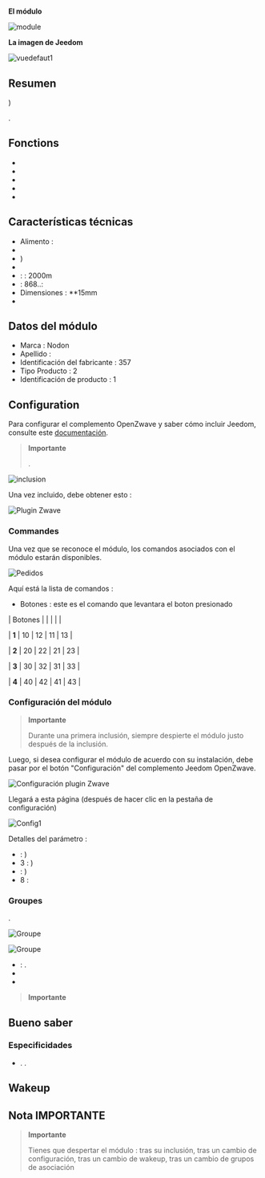 # 

**El módulo**

![module](images/nodon.octan/module.jpg)

**La imagen de Jeedom**

![vuedefaut1](images/nodon.octan/vuedefaut1.jpg)

## Resumen

)

. 

## Fonctions

-   
-   
-   
-   
-   

## Características técnicas

-   Alimento : 
-   
-   )
-   
-    :  : 2000m
-    : 868..: 
-   Dimensiones : **15mm
-   

## Datos del módulo

-   Marca : Nodon
-   Apellido : 
-   Identificación del fabricante : 357
-   Tipo Producto : 2
-   Identificación de producto : 1

## Configuration

Para configurar el complemento OpenZwave y saber cómo incluir Jeedom, consulte este [documentación](https://doc.jeedom.com/es_ES/plugins/automation%20protocol/openzwave/).

> **Importante**
>
> .

![inclusion](images/nodon.octan/inclusion.jpg)

Una vez incluido, debe obtener esto :

![Plugin Zwave](images/nodon.octan/information.jpg)

### Commandes

Una vez que se reconoce el módulo, los comandos asociados con el módulo estarán disponibles.

![Pedidos](images/nodon.octan/commandes.jpg)

Aquí está la lista de comandos :

-   Botones : este es el comando que levantara el boton presionado


| Botones        |           |      |     |    |

| **1**          | 10             | 12             | 11             | 13             |

| **2**          | 20             | 22             | 21             | 23             |

| **3**          | 30             | 32             | 31             | 33             |

| **4**          | 40             | 42             | 41             | 43             |


### Configuración del módulo

> **Importante**
>
> Durante una primera inclusión, siempre despierte el módulo justo después de la inclusión.

Luego, si desea configurar el módulo de acuerdo con su instalación, debe pasar por el botón "Configuración" del complemento Jeedom OpenZwave.

![Configuración plugin Zwave](images/plugin/bouton_configuration.jpg)

Llegará a esta página (después de hacer clic en la pestaña de configuración)

![Config1](images/nodon.octan/config1.jpg)

Detalles del parámetro :

-    : )
-   3 : )
-    : )
-   8 : 

### Groupes

.

![Groupe](images/nodon.octan/groupe.jpg)

![Groupe](images/nodon.octan/groupe2.jpg)

-    : .
-   
-   

> **Importante**
>
> 

## Bueno saber

### Especificidades

-   . .

## Wakeup



## Nota IMPORTANTE

> **Importante**
>
> Tienes que despertar el módulo : tras su inclusión, tras un cambio de configuración, tras un cambio de wakeup, tras un cambio de grupos de asociación
